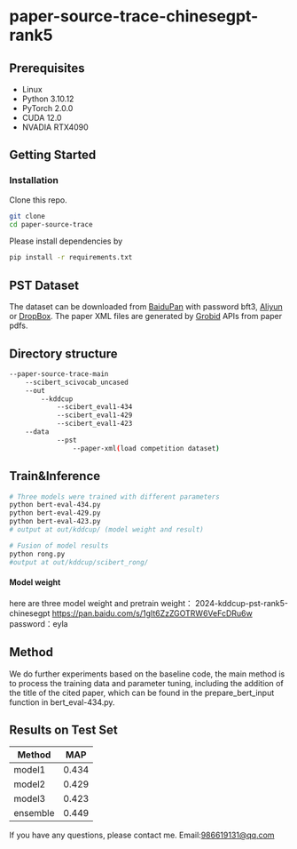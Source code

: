 # paper-source-trace-chinesegpt-rank5

## Prerequisites
- Linux
- Python 3.10.12
- PyTorch 2.0.0
- CUDA 12.0
- NVADIA RTX4090

## Getting Started

### Installation

Clone this repo.

```bash
git clone 
cd paper-source-trace
```

Please install dependencies by

```bash
pip install -r requirements.txt
```

## PST Dataset
The dataset can be downloaded from [BaiduPan](https://pan.baidu.com/s/1I_HZXBx7U0UsRHJL5JJagw?pwd=bft3) with password bft3, [Aliyun](https://open-data-set.oss-cn-beijing.aliyuncs.com/oag-benchmark/kddcup-2024/PST/PST.zip) or [DropBox](https://www.dropbox.com/scl/fi/namx1n55xzqil4zbkd5sv/PST.zip?rlkey=impcbm2acqmqhurv2oj0xxysx&dl=1).
The paper XML files are generated by [Grobid](https://grobid.readthedocs.io/en/latest/Introduction/) APIs from paper pdfs.

## Directory structure
```bash
--paper-source-trace-main
	--scibert_scivocab_uncased
	--out
		--kddcup
			--scibert_eval1-434
			--scibert_eval1-429
			--scibert_eval1-423
	--data
    		--pst
    			--paper-xml(load competition dataset)
```

##  Train&Inference

```bash
# Three models were trained with different parameters
python bert-eval-434.py
python bert-eval-429.py
python bert-eval-423.py
# output at out/kddcup/ (model weight and result)

# Fusion of model results
python rong.py
#output at out/kddcup/scibert_rong/
```

#### Model weight

here are three model weight and pretrain weight： 2024-kddcup-pst-rank5-chinesegpt https://pan.baidu.com/s/1gIt6ZzZGOTRW6VeFcDRu6w 
password：eyla 

## Method

We do further experiments based on the baseline code, the main method is to process the training data and parameter tuning, including the addition of the title of the cited paper, which can be found in the prepare_bert_input function in bert_eval-434.py.

## Results on Test Set

| Method   | MAP   |
| -------- | ----- |
| model1   | 0.434 |
| model2   | 0.429 |
| model3   | 0.423 |
| ensemble | 0.449 |

If you have any questions, please contact me. Email:986619131@qq.com

